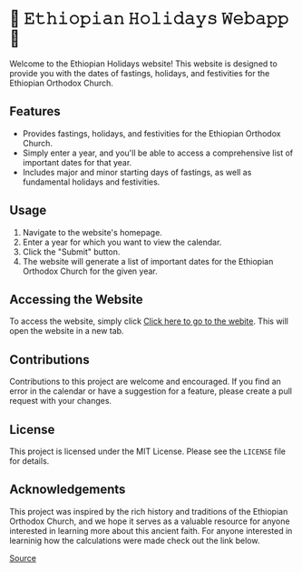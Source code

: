 # :calendar: 𝙴𝚝𝚑𝚒𝚘𝚙𝚒𝚊𝚗 𝙷𝚘𝚕𝚒𝚍𝚊𝚢𝚜 𝚆𝚎𝚋𝚊𝚙𝚙 :calendar:

Welcome to the Ethiopian Holidays website! This website is designed to provide you with the dates of fastings, holidays, and festivities for the Ethiopian Orthodox Church.

## Features

- Provides fastings, holidays, and festivities for the Ethiopian Orthodox Church.
- Simply enter a year, and you'll be able to access a comprehensive list of important dates for that year.
- Includes major and minor starting days of fastings, as well as fundamental holidays and festivities.

## Usage

1. Navigate to the website's homepage.
2. Enter a year for which you want to view the calendar.
3. Click the "Submit" button.
4. The website will generate a list of important dates for the Ethiopian Orthodox Church for the given year.

## Accessing the Website

To access the website, simply click <a href="https://estif0.github.io/ethiopian-holidays-webapp/" target="_blank">Click here to go to the webite</a>. This will open the website in a new tab.

## Contributions

Contributions to this project are welcome and encouraged. If you find an error in the calendar or have a suggestion for a feature, please create a pull request with your changes.

## License

This project is licensed under the MIT License. Please see the `LICENSE` file for details.

## Acknowledgements

This project was inspired by the rich history and traditions of the Ethiopian Orthodox Church, and we hope it serves as a valuable resource for anyone interested in learning more about this ancient faith. For anyone interested in learninig how the calculations were made check out the link below.

<a href="https://drive.google.com/file/d/1e7AukagokWlEiuz_0YtZ8Oz3RcUoQaLC/view?usp=sharing" target="_blank">Source</a>
